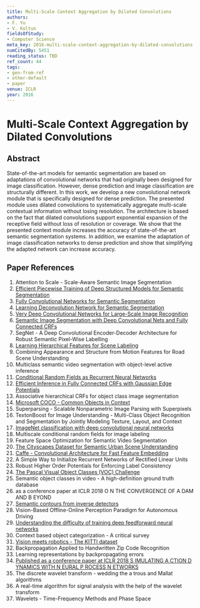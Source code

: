 ```yaml
---
title: Multi-Scale Context Aggregation by Dilated Convolutions
authors:
- F. Yu
- V. Koltun
fieldsOfStudy:
- Computer Science
meta_key: 2016-multi-scale-context-aggregation-by-dilated-convolutions
numCitedBy: 5451
reading_status: TBD
ref_count: 44
tags:
- gen-from-ref
- other-default
- paper
venue: ICLR
year: 2016
---
```


# Multi-Scale Context Aggregation by Dilated Convolutions

## Abstract

State-of-the-art models for semantic segmentation are based on adaptations of convolutional networks that had originally been designed for image classification. However, dense prediction and image classification are structurally different. In this work, we develop a new convolutional network module that is specifically designed for dense prediction. The presented module uses dilated convolutions to systematically aggregate multi-scale contextual information without losing resolution. The architecture is based on the fact that dilated convolutions support exponential expansion of the receptive field without loss of resolution or coverage. We show that the presented context module increases the accuracy of state-of-the-art semantic segmentation systems. In addition, we examine the adaptation of image classification networks to dense prediction and show that simplifying the adapted network can increase accuracy.

## Paper References

1. Attention to Scale - Scale-Aware Semantic Image Segmentation
2. [Efficient Piecewise Training of Deep Structured Models for Semantic Segmentation](2016-efficient-piecewise-training-of-deep-structured-models-for-semantic-segmentation)
3. [Fully Convolutional Networks for Semantic Segmentation](2017-fully-convolutional-networks-for-semantic-segmentation)
4. [Learning Deconvolution Network for Semantic Segmentation](2015-learning-deconvolution-network-for-semantic-segmentation)
5. [Very Deep Convolutional Networks for Large-Scale Image Recognition](2015-very-deep-convolutional-networks-for-large-scale-image-recognition)
6. [Semantic Image Segmentation with Deep Convolutional Nets and Fully Connected CRFs](2015-semantic-image-segmentation-with-deep-convolutional-nets-and-fully-connected-crfs)
7. SegNet - A Deep Convolutional Encoder-Decoder Architecture for Robust Semantic Pixel-Wise Labelling
8. [Learning Hierarchical Features for Scene Labeling](2013-learning-hierarchical-features-for-scene-labeling)
9. Combining Appearance and Structure from Motion Features for Road Scene Understanding
10. Multiclass semantic video segmentation with object-level active inference
11. [Conditional Random Fields as Recurrent Neural Networks](2015-conditional-random-fields-as-recurrent-neural-networks)
12. [Efficient Inference in Fully Connected CRFs with Gaussian Edge Potentials](2011-efficient-inference-in-fully-connected-crfs-with-gaussian-edge-potentials)
13. Associative hierarchical CRFs for object class image segmentation
14. [Microsoft COCO - Common Objects in Context](2014-microsoft-coco-common-objects-in-context)
15. Superparsing - Scalable Nonparametric Image Parsing with Superpixels
16. TextonBoost for Image Understanding - Multi-Class Object Recognition and Segmentation by Jointly Modeling Texture, Layout, and Context
17. [ImageNet classification with deep convolutional neural networks](2012-imagenet-classification-with-deep-convolutional-neural-networks)
18. Multiscale conditional random fields for image labeling
19. Feature Space Optimization for Semantic Video Segmentation
20. [The Cityscapes Dataset for Semantic Urban Scene Understanding](2016-the-cityscapes-dataset-for-semantic-urban-scene-understanding)
21. [Caffe - Convolutional Architecture for Fast Feature Embedding](2014-caffe-convolutional-architecture-for-fast-feature-embedding)
22. A Simple Way to Initialize Recurrent Networks of Rectified Linear Units
23. Robust Higher Order Potentials for Enforcing Label Consistency
24. [The Pascal Visual Object Classes (VOC) Challenge](2009-the-pascal-visual-object-classes-voc-challenge)
25. Semantic object classes in video - A high-definition ground truth database
26. as a conference paper at ICLR 2018 O N THE CONVERGENCE OF A DAM AND B EYOND
27. [Semantic contours from inverse detectors](2011-semantic-contours-from-inverse-detectors)
28. Vision-Based Offline-Online Perception Paradigm for Autonomous Driving
29. [Understanding the difficulty of training deep feedforward neural networks](2010-understanding-the-difficulty-of-training-deep-feedforward-neural-networks)
30. Context based object categorization - A critical survey
31. [Vision meets robotics - The KITTI dataset](2013-vision-meets-robotics-the-kitti-dataset)
32. Backpropagation Applied to Handwritten Zip Code Recognition
33. Learning representations by backpropagating errors
34. [Published as a conference paper at ICLR 2018 S IMULATING A CTION D YNAMICS WITH N EURAL P ROCESS N ETWORKS](2018-published-as-a-conference-paper-at-iclr-2018-s-imulating-a-ction-d-ynamics-with-n-eural-p-rocess-n-etworks)
35. The discrete wavelet transform - wedding the a trous and Mallat algorithms
36. A real-time algorithm for signal analysis with the help of the wavelet transform
37. Wavelets - Time-Frequency Methods and Phase Space
